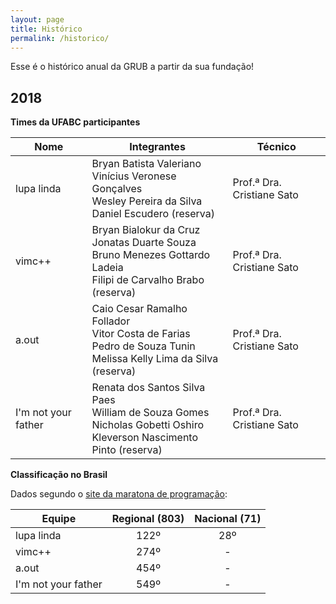 ```yaml
---
layout: page
title: Histórico
permalink: /historico/
---
```


Esse é o histórico anual da GRUB a partir da sua fundação!

## 2018

**Times da UFABC participantes**

| Nome                | Integrantes                                                  | Técnico                    |
| ------------------- | ------------------------------------------------------------ | -------------------------- |
| lupa linda          | Bryan Batista Valeriano <br>Vinícius Veronese Gonçalves<br>Wesley Pereira da Silva<br>Daniel Escudero (reserva) | Prof.ª Dra. Cristiane Sato |
| vimc++              | Bryan Bialokur da Cruz<br>Jonatas Duarte Souza<br>Bruno Menezes Gottardo Ladeia<br>Filipi de Carvalho Brabo (reserva) | Prof.ª Dra. Cristiane Sato |
| a.out               | Caio Cesar Ramalho Follador <br>Vitor Costa de Farias <br>Pedro de Souza Tunin<br>Melissa Kelly Lima da Silva (reserva) | Prof.ª Dra. Cristiane Sato |
| I'm not your father | Renata dos Santos Silva Paes<br>William de Souza Gomes<br>Nicholas Gobetti Oshiro<br>Kleverson Nascimento Pinto (reserva) | Prof.ª Dra. Cristiane Sato |

**Classificação no Brasil**

Dados segundo o [site da maratona de programação](http://maratona.ime.usp.br/hist/2018/):

| Equipe              | Regional (803) | Nacional (71) |
| ------------------- | :------------: | :-----------: |
| lupa linda          |      122º      |      28º      |
| vimc++              |      274º      |       -       |
| a.out               |      454º      |       -       |
| I'm not your father |      549º      |       -       |

